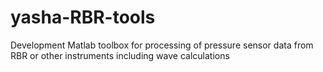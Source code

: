 # yasha-RBR-tools
Development Matlab toolbox for processing of pressure sensor data from RBR or other instruments including wave calculations
